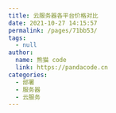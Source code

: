 ```yaml
---
title: 云服务器各平台价格对比
date: 2021-10-27 14:15:57
permalink: /pages/71bb53/
tags: 
  - null
author: 
  name: 熊猫 code
  link: https://pandacode.cn
categories: 
  - 部署
  - 服务器
  - 云服务
---
```

